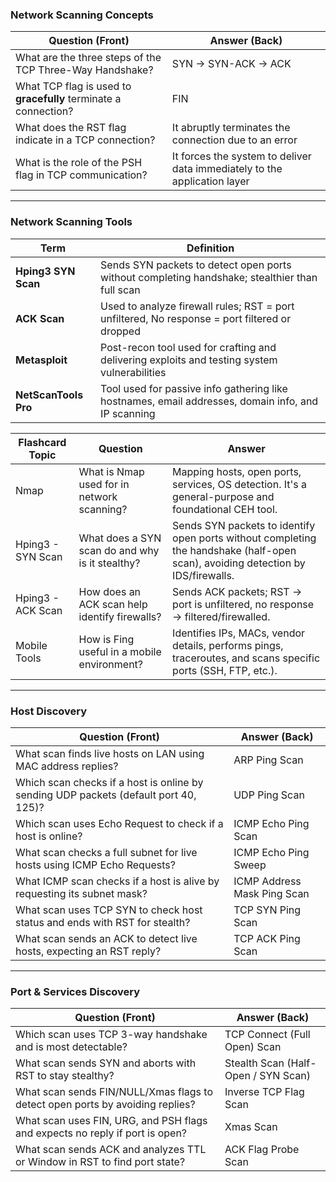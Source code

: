### Network Scanning Concepts
| **Question (Front)**                                            | **Answer (Back)**                                                         |
| --------------------------------------------------------------- | ------------------------------------------------------------------------- |
| What are the three steps of the TCP Three-Way Handshake?        | SYN → SYN-ACK → ACK                                                       |
| What TCP flag is used to **gracefully** terminate a connection? | FIN                                                                       |
| What does the RST flag indicate in a TCP connection?            | It abruptly terminates the connection due to an error                     |
| What is the role of the PSH flag in TCP communication?          | It forces the system to deliver data immediately to the application layer |

---

### Network Scanning Tools
| **Term**             | **Definition**                                                                                     |
| -------------------- | -------------------------------------------------------------------------------------------------- |
| **Hping3 SYN Scan**  | Sends SYN packets to detect open ports without completing handshake; stealthier than full scan     |
| **ACK Scan**         | Used to analyze firewall rules; RST = port unfiltered, No response = port filtered or dropped      |
| **Metasploit**       | Post-recon tool used for crafting and delivering exploits and testing system vulnerabilities       |
| **NetScanTools Pro** | Tool used for passive info gathering like hostnames, email addresses, domain info, and IP scanning |

| **Flashcard Topic** | **Question**                                    | **Answer**                                                      |
| ------------------- | ----------------------------------------------- | ---------------------------------------------------------------- |
| Nmap                | What is Nmap used for in network scanning?      | Mapping hosts, open ports, services, OS detection. It's a general-purpose and foundational CEH tool.                             |
| Hping3 - SYN Scan   | What does a SYN scan do and why is it stealthy? | Sends SYN packets to identify open ports without completing the handshake (half-open scan), avoiding detection by IDS/firewalls. |
| Hping3 - ACK Scan   | How does an ACK scan help identify firewalls?   | Sends ACK packets; RST → port is unfiltered, no response → filtered/firewalled.                                                  |
| Mobile Tools        | How is Fing useful in a mobile environment?     | Identifies IPs, MACs, vendor details, performs pings, traceroutes, and scans specific ports (SSH, FTP, etc.).                    |

---

### Host Discovery
| **Question (Front)**                                            | **Answer (Back)**                                                         |
| --------------------------------------------------------------- | ------------------------------------------------------------------------- |
| What scan finds live hosts on LAN using MAC address replies?    | ARP Ping Scan                                                             |
| Which scan checks if a host is online by sending UDP packets (default port 40, 125)? | UDP Ping Scan                                        |
| Which scan uses Echo Request to check if a host is online?      | ICMP Echo Ping Scan                                                       |
| What scan checks a full subnet for live hosts using ICMP Echo Requests? | ICMP Echo Ping Sweep                                              |
| What ICMP scan checks if a host is alive by requesting its subnet mask? | ICMP Address Mask Ping Scan                                       |
|  What scan uses TCP SYN to check host status and ends with RST for stealth? | TCP SYN Ping Scan                                             |
| What scan sends an ACK to detect live hosts, expecting an RST reply? | TCP ACK Ping Scan                                                    |

---

### Port & Services Discovery
| **Question (Front)**                                            | **Answer (Back)**                                                         |
| --------------------------------------------------------------- | ------------------------------------------------------------------------- |
| Which scan uses TCP 3-way handshake and is most detectable?     | TCP Connect (Full Open) Scan                                              |
| What scan sends SYN and aborts with RST to stay stealthy?       | Stealth Scan (Half-Open / SYN Scan)                                       |
| What scan sends FIN/NULL/Xmas flags to detect open ports by avoiding replies? | Inverse TCP Flag Scan                                       |
| What scan uses FIN, URG, and PSH flags and expects no reply if port is open? |  Xmas Scan                                                   |
| What scan sends ACK and analyzes TTL or Window in RST to find port state? | ACK Flag Probe Scan                                             |




